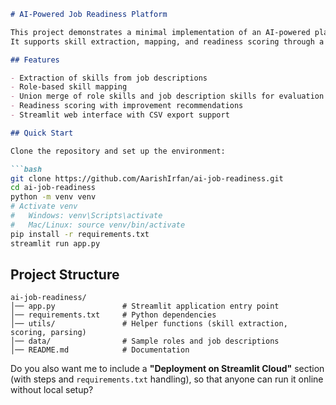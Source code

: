 ````markdown
# AI-Powered Job Readiness Platform

This project demonstrates a minimal implementation of an AI-powered platform for evaluating job readiness.  
It supports skill extraction, mapping, and readiness scoring through a simple Streamlit interface.

## Features

- Extraction of skills from job descriptions
- Role-based skill mapping
- Union merge of role skills and job description skills for evaluation
- Readiness scoring with improvement recommendations
- Streamlit web interface with CSV export support

## Quick Start

Clone the repository and set up the environment:

```bash
git clone https://github.com/AarishIrfan/ai-job-readiness.git
cd ai-job-readiness
python -m venv venv
# Activate venv
#   Windows: venv\Scripts\activate
#   Mac/Linux: source venv/bin/activate
pip install -r requirements.txt
streamlit run app.py
````

## Project Structure

```
ai-job-readiness/
│── app.py               # Streamlit application entry point
│── requirements.txt     # Python dependencies
│── utils/               # Helper functions (skill extraction, scoring, parsing)
│── data/                # Sample roles and job descriptions
│── README.md            # Documentation
```

Do you also want me to include a **"Deployment on Streamlit Cloud"** section (with steps and `requirements.txt` handling), so that anyone can run it online without local setup?
```
